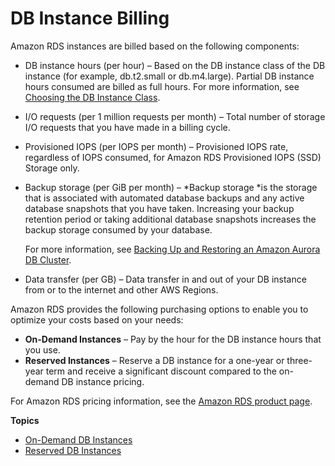 # DB Instance Billing<a name="User_DBInstanceBilling"></a>

Amazon RDS instances are billed based on the following components:
+ DB instance hours \(per hour\) – Based on the DB instance class of the DB instance \(for example, db\.t2\.small or db\.m4\.large\)\. Partial DB instance hours consumed are billed as full hours\. For more information, see [Choosing the DB Instance Class](Concepts.DBInstanceClass.md)\.
+ I/O requests \(per 1 million requests per month\) – Total number of storage I/O requests that you have made in a billing cycle\.
+ Provisioned IOPS \(per IOPS per month\) – Provisioned IOPS rate, regardless of IOPS consumed, for Amazon RDS Provisioned IOPS \(SSD\) Storage only\.
+ Backup storage \(per GiB per month\) – *Backup storage *is the storage that is associated with automated database backups and any active database snapshots that you have taken\. Increasing your backup retention period or taking additional database snapshots increases the backup storage consumed by your database\.

  For more information, see [Backing Up and Restoring an Amazon Aurora DB Cluster](BackupRestoreAurora.md)\.
+ Data transfer \(per GB\) – Data transfer in and out of your DB instance from or to the internet and other AWS Regions\.

Amazon RDS provides the following purchasing options to enable you to optimize your costs based on your needs:
+ **On\-Demand Instances** – Pay by the hour for the DB instance hours that you use\.
+ **Reserved Instances** – Reserve a DB instance for a one\-year or three\-year term and receive a significant discount compared to the on\-demand DB instance pricing\.

For Amazon RDS pricing information, see the [Amazon RDS product page](https://aws.amazon.com/rds/pricing)\.

**Topics**
+ [On\-Demand DB Instances](USER_OnDemandDBInstances.md)
+ [Reserved DB Instances](USER_WorkingWithReservedDBInstances.md)